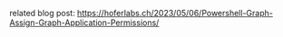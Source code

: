 related blog post: https://hoferlabs.ch/2023/05/06/Powershell-Graph-Assign-Graph-Application-Permissions/